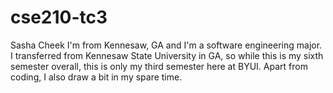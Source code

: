 # cse210-tc3

Sasha Cheek
I'm from Kennesaw, GA and I'm a software engineering major. I transferred from Kennesaw State University in GA, so while this is my sixth semester overall, this is only my third semester here at BYUI. Apart from coding, I also draw a bit in my spare time.
